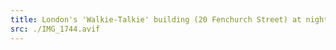 ```yaml
---
title: London's 'Walkie-Talkie' building (20 Fenchurch Street) at night
src: ./IMG_1744.avif
---
```

